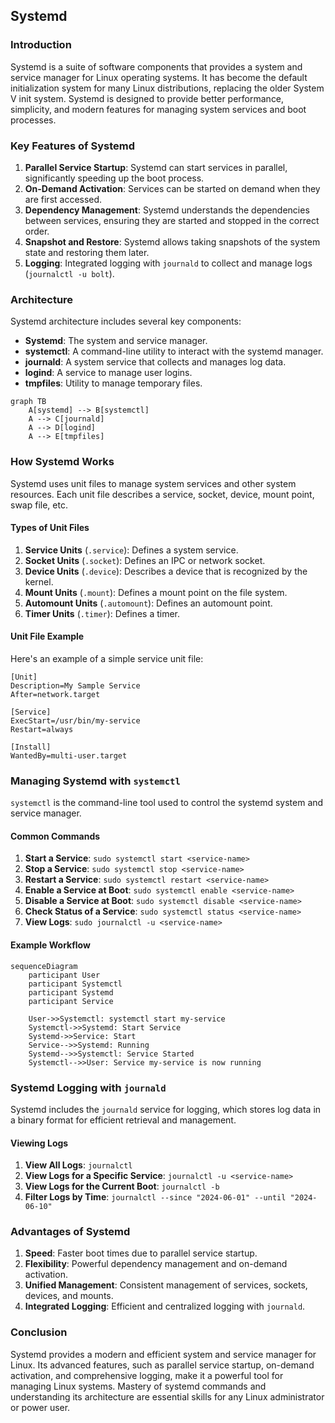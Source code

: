 ## Systemd

### Introduction

Systemd is a suite of software components that provides a system and service manager for Linux operating systems. It has become the default initialization system for many Linux distributions, replacing the older System V init system. Systemd is designed to provide better performance, simplicity, and modern features for managing system services and boot processes.

### Key Features of Systemd

1. **Parallel Service Startup**: Systemd can start services in parallel, significantly speeding up the boot process.
2. **On-Demand Activation**: Services can be started on demand when they are first accessed.
3. **Dependency Management**: Systemd understands the dependencies between services, ensuring they are started and stopped in the correct order.
4. **Snapshot and Restore**: Systemd allows taking snapshots of the system state and restoring them later.
5. **Logging**: Integrated logging with `journald` to collect and manage logs (`journalctl -u bolt`).

### Architecture

Systemd architecture includes several key components:

- **Systemd**: The system and service manager.
- **systemctl**: A command-line utility to interact with the systemd manager.
- **journald**: A system service that collects and manages log data.
- **logind**: A service to manage user logins.
- **tmpfiles**: Utility to manage temporary files.

```mermaid
graph TB
    A[systemd] --> B[systemctl]
    A --> C[journald]
    A --> D[logind]
    A --> E[tmpfiles]
```

### How Systemd Works

Systemd uses unit files to manage system services and other system resources. Each unit file describes a service, socket, device, mount point, swap file, etc.

#### Types of Unit Files

1. **Service Units** (`.service`): Defines a system service.
2. **Socket Units** (`.socket`): Defines an IPC or network socket.
3. **Device Units** (`.device`): Describes a device that is recognized by the kernel.
4. **Mount Units** (`.mount`): Defines a mount point on the file system.
5. **Automount Units** (`.automount`): Defines an automount point.
6. **Timer Units** (`.timer`): Defines a timer.

#### Unit File Example

Here's an example of a simple service unit file:

```
[Unit]
Description=My Sample Service
After=network.target

[Service]
ExecStart=/usr/bin/my-service
Restart=always

[Install]
WantedBy=multi-user.target
```

### Managing Systemd with `systemctl`

`systemctl` is the command-line tool used to control the systemd system and service manager.

#### Common Commands

1. **Start a Service**: `sudo systemctl start <service-name>`
2. **Stop a Service**: `sudo systemctl stop <service-name>`
3. **Restart a Service**: `sudo systemctl restart <service-name>`
4. **Enable a Service at Boot**: `sudo systemctl enable <service-name>`
5. **Disable a Service at Boot**: `sudo systemctl disable <service-name>`
6. **Check Status of a Service**: `sudo systemctl status <service-name>`
7. **View Logs**: `sudo journalctl -u <service-name>`

#### Example Workflow

```mermaid
sequenceDiagram
    participant User
    participant Systemctl
    participant Systemd
    participant Service

    User->>Systemctl: systemctl start my-service
    Systemctl->>Systemd: Start Service
    Systemd->>Service: Start
    Service-->>Systemd: Running
    Systemd-->>Systemctl: Service Started
    Systemctl-->>User: Service my-service is now running
```

### Systemd Logging with `journald`

Systemd includes the `journald` service for logging, which stores log data in a binary format for efficient retrieval and management.

#### Viewing Logs

1. **View All Logs**: `journalctl`
2. **View Logs for a Specific Service**: `journalctl -u <service-name>`
3. **View Logs for the Current Boot**: `journalctl -b`
4. **Filter Logs by Time**: `journalctl --since "2024-06-01" --until "2024-06-10"`

### Advantages of Systemd

1. **Speed**: Faster boot times due to parallel service startup.
2. **Flexibility**: Powerful dependency management and on-demand activation.
3. **Unified Management**: Consistent management of services, sockets, devices, and mounts.
4. **Integrated Logging**: Efficient and centralized logging with `journald`.

### Conclusion

Systemd provides a modern and efficient system and service manager for Linux. Its advanced features, such as parallel service startup, on-demand activation, and comprehensive logging, make it a powerful tool for managing Linux systems. Mastery of systemd commands and understanding its architecture are essential skills for any Linux administrator or power user.
